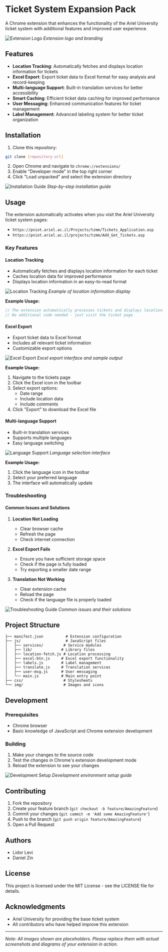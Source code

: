 # Ticket System Expansion Pack

A Chrome extension that enhances the functionality of the Ariel University ticket system with additional features and improved user experience.

![Extension Logo](img/logo.png)
*Extension logo and branding*

## Features

- **Location Tracking**: Automatically fetches and displays location information for tickets
- **Excel Export**: Export ticket data to Excel format for easy analysis and record-keeping
- **Multi-language Support**: Built-in translation services for better accessibility
- **Smart Caching**: Efficient ticket data caching for improved performance
- **User Messaging**: Enhanced communication features for ticket management
- **Label Management**: Advanced labeling system for better ticket organization

## Installation

1. Clone this repository:
```bash
git clone [repository-url]
```

2. Open Chrome and navigate to `chrome://extensions/`
3. Enable "Developer mode" in the top right corner
4. Click "Load unpacked" and select the extension directory

![Installation Guide](img/installation.png)
*Step-by-step installation guide*

## Usage

The extension automatically activates when you visit the Ariel University ticket system pages:
- `https://pniot.ariel.ac.il/Projects/tzmm/Tickets_Application.asp`
- `https://pniot.ariel.ac.il/projects/tzmm/Add_Get_Tickets.asp`

### Key Features

#### Location Tracking
- Automatically fetches and displays location information for each ticket
- Caches location data for improved performance
- Displays location information in an easy-to-read format

![Location Tracking](img/location-tracking.png)
*Example of location information display*

**Example Usage:**
```javascript
// The extension automatically processes tickets and displays locations
// No additional code needed - just visit the ticket page
```

#### Excel Export
- Export ticket data to Excel format
- Includes all relevant ticket information
- Customizable export options

![Excel Export](img/excel-export.png)
*Excel export interface and sample output*

**Example Usage:**
1. Navigate to the tickets page
2. Click the Excel icon in the toolbar
3. Select export options:
   - Date range
   - Include location data
   - Include comments
4. Click "Export" to download the Excel file

#### Multi-language Support
- Built-in translation services
- Supports multiple languages
- Easy language switching

![Language Support](img/language-support.png)
*Language selection interface*

**Example Usage:**
1. Click the language icon in the toolbar
2. Select your preferred language
3. The interface will automatically update

### Troubleshooting

#### Common Issues and Solutions

1. **Location Not Loading**
   - Clear browser cache
   - Refresh the page
   - Check internet connection

2. **Excel Export Fails**
   - Ensure you have sufficient storage space
   - Check if the page is fully loaded
   - Try exporting a smaller date range

3. **Translation Not Working**
   - Clear extension cache
   - Reload the page
   - Check if the language file is properly loaded

![Troubleshooting Guide](img/troubleshooting.png)
*Common issues and their solutions*

## Project Structure

```
├── manifest.json          # Extension configuration
├── js/                    # JavaScript files
│   ├── services/         # Service modules
│   ├── lib/             # Library files
│   ├── location-fetch.js # Location processing
│   ├── excel-btn.js     # Excel export functionality
│   ├── labels.js        # Label management
│   ├── translate.js     # Translation services
│   ├── user-msg.js      # User messaging
│   └── main.js          # Main entry point
├── css/                  # Stylesheets
└── img/                  # Images and icons
```

## Development

### Prerequisites
- Chrome browser
- Basic knowledge of JavaScript and Chrome extension development

### Building
1. Make your changes to the source code
2. Test the changes in Chrome's extension development mode
3. Reload the extension to see your changes

![Development Setup](img/development.png)
*Development environment setup guide*

## Contributing

1. Fork the repository
2. Create your feature branch (`git checkout -b feature/AmazingFeature`)
3. Commit your changes (`git commit -m 'Add some AmazingFeature'`)
4. Push to the branch (`git push origin feature/AmazingFeature`)
5. Open a Pull Request

## Authors

- Lidor Levi
- Daniel Zin

## License

This project is licensed under the MIT License - see the LICENSE file for details.

## Acknowledgments

- Ariel University for providing the base ticket system
- All contributors who have helped improve this extension

---

*Note: All images shown are placeholders. Please replace them with actual screenshots and diagrams of your extension in action.* 
